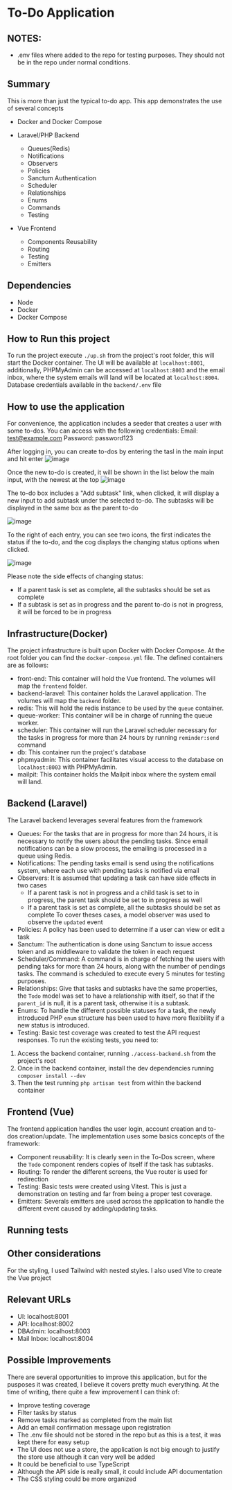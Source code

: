 # To-Do Application

## NOTES:
- .env files where added to the repo for testing purposes. They should not be in the repo under normal conditions.

## Summary
This is more than just the typical to-do app. This app demonstrates the use of several concepts
- Docker and Docker Compose
- Laravel/PHP Backend
  - Queues(Redis)
  - Notifications
  - Observers
  - Policies
  - Sanctum Authentication
  - Scheduler
  - Relationships
  - Enums
  - Commands
  - Testing
    
- Vue Frontend
  - Components Reusability
  - Routing
  - Testing
  - Emitters
 
## Dependencies
- Node
- Docker
- Docker Compose

## How to Run this project
To run the project execute `./up.sh` from the project's root folder, this will start the Docker container. The UI will be available at `localhost:8001`, additionally, PHPMyAdmin can be accessed at `localhost:8003` and the email inbox, where the system emails will land will be located at `localhost:8004`. Database credentials available in the `backend/.env` file

## How to use the application
For convenience, the application includes a seeder that creates a user with some to-dos. You can access with the following credentials:
Email: test@example.com
Password: password123

After logging in, you can create to-dos by entering the tasl in the main input and hit enter
![image](https://github.com/nsilva/dockerized-todo/assets/1390818/28358c88-db40-4568-8099-d14466c83b19)

Once the new to-do is created, it will be shown in the list below the main input, with the newest at the top
![image](https://github.com/nsilva/dockerized-todo/assets/1390818/831facb1-72df-4123-bbb3-5d9afc7b82e9)

The to-do box includes a "Add subtask" link, when clicked, it will display a new input to add subtask under the selected to-do. The subtasks will be displayed in the same box as the parent to-do

![image](https://github.com/nsilva/dockerized-todo/assets/1390818/fb31130c-d334-4ae2-92c7-a61016cfa202)

To the right of each entry, you can see two icons, the first indicates the status if the to-do, and the cog displays the changing status options when clicked.

![image](https://github.com/nsilva/dockerized-todo/assets/1390818/82f9591e-f15d-4015-9794-59dc85462272)

Please note the side effects of changing status:
- If a parent task is set as complete, all the subtasks should be set as complete
- If a subtask is set as in progress and the parent to-do is not in progress, it will be forced to be in progress

## Infrastructure(Docker)
The project infrastructure is built upon Docker with Docker Compose. At the root folder you can find the `docker-compose.yml` file. The defined containers are as follows:
- front-end: This container will hold the Vue frontend. The volumes will map the `frontend` folder.
- backend-laravel: This container holds the Laravel application. The volumes will map the `backend` folder.
- redis: This will hold the redis instance to be used by the `queue` container.
- queue-worker: This container will be in charge of running the queue worker.
- scheduler: This container will run the Laravel scheduler necessary for the tasks in progress for more than 24 hours by running `reminder:send` command
- db: This container run the project's database
- phpmyadmin: This container facilitates visual access to the database on `localhost:8003` with PHPMyAdmin.
- mailpit: This container holds the Mailpit inbox where the system email will land.

## Backend (Laravel)
The Laravel backend leverages several features from the framework
- Queues: For the tasks that are in progress for more than 24 hours, it is necessary to notify the users about the pending tasks. Since email notifications can be a slow process, the emailing is processed in a queue using Redis.
- Notifications: The pending tasks email is send using the notifications system, where each use with pending tasks is notified via email
- Observers: It is assumed that updating a task can have side effects in two cases
  - If a parent task is not in progress and a child task is set to in progress, the parent task should be set to in progress as well
  - If a parent task is set as complete, all the subtasks should be set as complete
 To cover theses cases, a model observer was used to observe the `updated` event
- Policies: A policy has been used to determine if a user can view or edit a task
- Sanctum: The authentication is done using Sanctum to issue access token and as middleware to validate the token in each request
- Scheduler/Command: A command is in charge of fetching the users with pending taks for more than 24 hours, along with the number of pendings tasks. The command is scheduled to execute every 5 minutes for testing purposes.
- Relationships: Give that tasks and subtasks have the same properties, the `Todo` model was set to have a relationship with itself, so that if the `parent_id` is null, it is a parent task, otherwise it is a subtask.
- Enums: To handle the different possible statuses for a task, the newly introduced PHP `enum` structure has been used to have more flexibility if a new status is introduced.
- Testing: Basic test coverage was created to test the API request responses. To run the existing tests, you need to:
1. Access the backend container, running `./access-backend.sh` from the project's root
2. Once in the backend container, install the dev dependencies running `composer install --dev`
3. Then the test running `php artisan test` from within the backend container 

## Frontend (Vue)
The frontend application handles the user login, account creation and to-dos creation/update. The implementation uses some basics concepts of the framework:
- Component reusability: It is clearly seen in the To-Dos screen, where the `Todo` component renders copies of itself if the task has subtasks.
- Routing: To render the different screens, the Vue router is used for redirection
- Testing: Basic tests were created using Vitest. This is just a demonstration on testing and far from being a proper test coverage.
- Emitters: Severals emitters are used across the application to handle the different event caused by adding/updating tasks.

## Running tests

## Other considerations
For the styling, I used Tailwind with nested styles. I also used Vite to create the Vue project

## Relevant URLs

- UI: localhost:8001
- API: localhost:8002
- DBAdmin: localhost:8003
- Mail Inbox: localhost:8004

## Possible Improvements
There are several opportunities to improve this application, but for the pusposes it was created, I believe it covers pretty much everything. At the time of writing, there quite a few improvement I can think of:
- Improve testing coverage
- Filter tasks by status
- Remove tasks marked as completed from the main list
- Add an email confirmation message upon registration
- The .env file should not be stored in the repo but as this is a test, it was kept there for easy setup
- The UI does not use a store, the application is not big enough to justify the store use although it can very well be added
- It could be beneficial to use TypeScript 
- Although the API side is really small, it could include API documentation
- The CSS styling could be more organized
